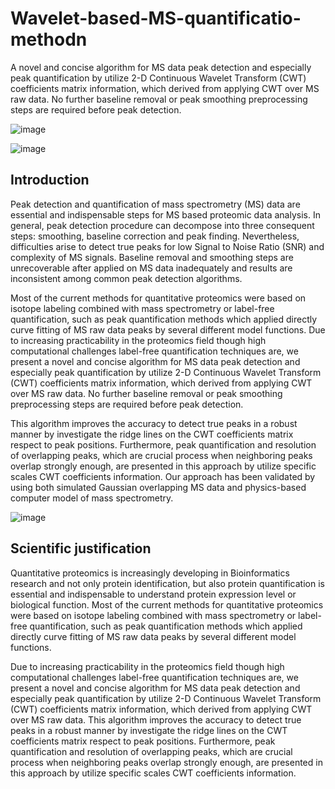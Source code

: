 # Wavelet-based-MS-quantificatio-methodn
A novel and concise algorithm for MS data peak detection and especially peak quantification by utilize 2-D Continuous Wavelet Transform (CWT) coefficients matrix information, which derived from applying CWT over MS raw data. No further baseline removal or peak smoothing preprocessing steps are required before peak detection.


 ![image](https://github.com/George-wu509/Wavelet-MS-quantificatio-method/blob/master/readme_figures/cover1.jpeg)
 
 ![image](https://github.com/George-wu509/Wavelet-MS-quantificatio-method/blob/master/readme_figures/cover2.jpeg)
 
 Introduction
-------------------------
Peak detection and quantification of mass spectrometry (MS) data are essential and indispensable steps for MS based proteomic data analysis. In general, peak detection procedure can decompose into three consequent steps: smoothing, baseline correction and peak finding. Nevertheless, difficulties arise to detect true peaks for low Signal to Noise Ratio (SNR) and complexity of MS signals. Baseline removal and smoothing steps are unrecoverable after applied on MS data inadequately and results are inconsistent among common peak detection algorithms. 

Most of the current methods for quantitative proteomics were based on isotope labeling combined with mass spectrometry or label-free quantification, such as peak quantification methods which applied directly curve fitting of MS raw data peaks by several different model functions. Due to increasing practicability in the proteomics field though high computational challenges label-free quantification techniques are, we present a novel and concise algorithm for MS data peak detection and especially peak quantification by utilize 2-D Continuous Wavelet Transform (CWT) coefficients matrix information, which derived from applying CWT over MS raw data. No further baseline removal or peak smoothing preprocessing steps are required before peak detection. 

This algorithm improves the accuracy to detect true peaks in a robust manner by investigate the ridge lines on the CWT coefficients matrix respect to peak positions. Furthermore, peak quantification and resolution of overlapping peaks, which are crucial process when neighboring peaks overlap strongly enough, are presented in this approach by utilize specific scales CWT coefficients information. Our approach has been validated by using both simulated Gaussian overlapping MS data and physics-based computer model of mass spectrometry.
  
 ![image](https://github.com/George-wu509/Wavelet-MS-quantificatio-method/blob/master/readme_figures/result1.png)


Scientific justification
-------------------------
Quantitative proteomics is increasingly developing in Bioinformatics research and not only protein identification, but also protein quantification is essential and indispensable to understand protein expression level or biological function. Most of the current methods for quantitative proteomics were based on isotope labeling combined with mass spectrometry or label-free quantification, such as peak quantification methods which applied directly curve fitting of MS raw data peaks by several different model functions. 

Due to increasing practicability in the proteomics field though high computational challenges label-free quantification techniques are, we present a novel and concise algorithm for MS data peak detection and especially peak quantification by utilize 2-D Continuous Wavelet Transform (CWT) coefficients matrix information, which derived from applying CWT over MS raw data. This algorithm improves the accuracy to detect true peaks in a robust manner by investigate the ridge lines on the CWT coefficients matrix respect to peak positions. Furthermore, peak quantification and resolution of overlapping peaks, which are crucial process when neighboring peaks overlap strongly enough, are presented in this approach by utilize specific scales CWT coefficients information. 

